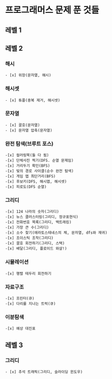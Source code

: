 
# 프로그래머스 문제 푼 것들

## 레벨 1

## 레벨 2
### 해시
    - [x] 위장(문자열, 해시)

### 해시셋
    - [x] 튜플(중복 제거, 해시셋)

### 문자열
    - [x] 괄호(문자열)
    - [x] 문자열 압축(문자열)

### 완전 탐색(브루트 포스)
    -[x] 컬러링북(둘 다 됨)
    -[x] 단체사진 찍기(DFS. 순열 문제임)
    -[x] 거리두기 확인(BFS)
    -[x] 빛의 경로 사이클(순수 완전 탐색)
    -[x] 게임 맵 최단거리(BFS)
    -[x] 후보키(DFS, 해시맵, 해시셋)
    -[x] 피로도(DFS 순열)

### 그리디
    -[x] 124 나라의 숫자(그리디)
    -[x] 뉴스 클러스터링(그리디, 정규표현식)
    -[x] 전화번호 목록(그리디, 백트래킹)
    -[x] 가장 큰 수(그리디)
    -[x] 소수 찾기(에라토스테네스의 체, 문자열, dfs와 재귀)
    -[x] 조이스틱 조작(그리디)
    -[x] 괄호 회전하기(그리디, 스택)
    -[x] 배달(그리디, 플로이드 와샬!)

### 시뮬레이션
    -[x] 행렬 테두리 회전하기

### 자료구조
    -[x] 프린터(큐)
    -[x] 다리를 지나는 트럭(큐)

### 이분탐색
    -[x] 예상 대진표

## 레벨 3
### 그리디
    - [x] 추석 트래픽(그리디, 슬라이딩 윈도우)
